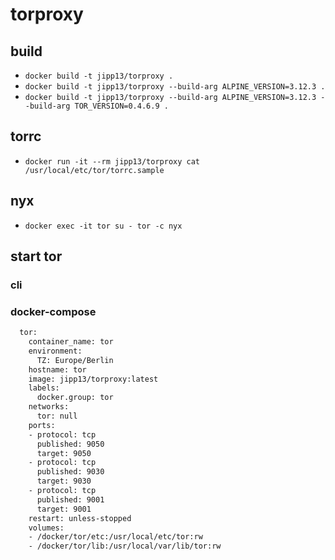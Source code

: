 # torproxy

## build

- `docker build -t jipp13/torproxy .`
- `docker build -t jipp13/torproxy --build-arg ALPINE_VERSION=3.12.3 .`
- `docker build -t jipp13/torproxy --build-arg ALPINE_VERSION=3.12.3 --build-arg TOR_VERSION=0.4.6.9 .`

## torrc

- `docker run -it --rm jipp13/torproxy cat /usr/local/etc/tor/torrc.sample`

## nyx

- `docker exec -it tor su - tor -c nyx`

## start tor

### cli

### docker-compose

```bash
  tor:
    container_name: tor
    environment:
      TZ: Europe/Berlin
    hostname: tor
    image: jipp13/torproxy:latest
    labels:
      docker.group: tor
    networks:
      tor: null
    ports:
    - protocol: tcp
      published: 9050
      target: 9050
    - protocol: tcp
      published: 9030
      target: 9030
    - protocol: tcp
      published: 9001
      target: 9001
    restart: unless-stopped
    volumes:
    - /docker/tor/etc:/usr/local/etc/tor:rw
    - /docker/tor/lib:/usr/local/var/lib/tor:rw
```
